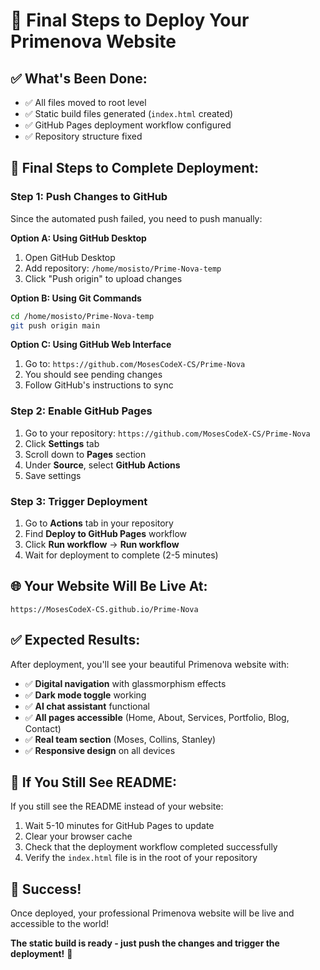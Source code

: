 # 🚀 Final Steps to Deploy Your Primenova Website

## ✅ What's Been Done:
- ✅ All files moved to root level
- ✅ Static build files generated (`index.html` created)
- ✅ GitHub Pages deployment workflow configured
- ✅ Repository structure fixed

## 🎯 Final Steps to Complete Deployment:

### Step 1: Push Changes to GitHub
Since the automated push failed, you need to push manually:

**Option A: Using GitHub Desktop**
1. Open GitHub Desktop
2. Add repository: `/home/mosisto/Prime-Nova-temp`
3. Click "Push origin" to upload changes

**Option B: Using Git Commands**
```bash
cd /home/mosisto/Prime-Nova-temp
git push origin main
```

**Option C: Using GitHub Web Interface**
1. Go to: `https://github.com/MosesCodeX-CS/Prime-Nova`
2. You should see pending changes
3. Follow GitHub's instructions to sync

### Step 2: Enable GitHub Pages
1. Go to your repository: `https://github.com/MosesCodeX-CS/Prime-Nova`
2. Click **Settings** tab
3. Scroll down to **Pages** section
4. Under **Source**, select **GitHub Actions**
5. Save settings

### Step 3: Trigger Deployment
1. Go to **Actions** tab in your repository
2. Find **Deploy to GitHub Pages** workflow
3. Click **Run workflow** → **Run workflow**
4. Wait for deployment to complete (2-5 minutes)

## 🌐 Your Website Will Be Live At:
`https://MosesCodeX-CS.github.io/Prime-Nova`

## ✅ Expected Results:
After deployment, you'll see your beautiful Primenova website with:
- ✅ **Digital navigation** with glassmorphism effects
- ✅ **Dark mode toggle** working
- ✅ **AI chat assistant** functional
- ✅ **All pages accessible** (Home, About, Services, Portfolio, Blog, Contact)
- ✅ **Real team section** (Moses, Collins, Stanley)
- ✅ **Responsive design** on all devices

## 🔧 If You Still See README:
If you still see the README instead of your website:
1. Wait 5-10 minutes for GitHub Pages to update
2. Clear your browser cache
3. Check that the deployment workflow completed successfully
4. Verify the `index.html` file is in the root of your repository

## 🎉 Success!
Once deployed, your professional Primenova website will be live and accessible to the world!

**The static build is ready - just push the changes and trigger the deployment!** 🚀
